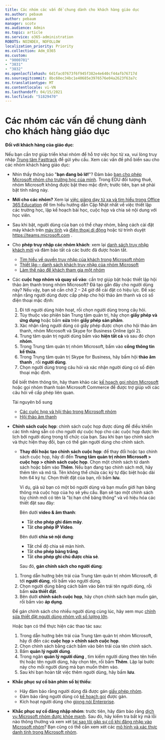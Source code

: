 ```yaml
---
title: Các nhóm các vấn đề chung dành cho khách hàng giáo dục
ms.author: pebaum
author: pebaum
manager: scotv
ms.audience: Admin
ms.topic: article
ms.service: o365-administration
ROBOTS: NOINDEX, NOFOLLOW
localization_priority: Priority
ms.collection: Adm_O365
ms.custom:
- "9000701"
- "3831"
- "3832"
ms.openlocfilehash: 6d1fac07673f6f945f382e4e640cf44afb76717d
ms.sourcegitcommit: 8bc60ec34bc1e40685e3976576e04a2623f63a7c
ms.translationtype: MT
ms.contentlocale: vi-VN
ms.lasthandoff: 04/15/2021
ms.locfileid: "51829470"
---
```

# <a name="teams-common-issues-for-education-customers"></a>Các nhóm các vấn đề chung dành cho khách hàng giáo dục

**Đối với khách hàng của giáo dục**:

Nếu bạn cần trợ giúp triển khai nhóm để hỗ trợ việc học từ xa, vui lòng truy nhập [Trung tâm Fasttrack](https://www.microsoft.com/fasttrack) để gửi yêu cầu. Xem các vấn đề phổ biến sau cho các nhóm khách hàng giáo dục:

- Nhìn thấy thông báo "**bạn đang bỏ lỡ!**"? Đảm bảo [bạn cho phép Microsoft nhóm cho trường học của mình](https://docs.microsoft.com/microsoft-365/education/intune-edu-trial/enable-microsoft-teams). Trong EDU đối tượng thuê, nhóm Microsoft không được bật theo mặc định; trước tiên, bạn sẽ phải bật tính năng này.

- **Mới cho các nhóm?** Xem lại [việc giảng dạy từ xa và tìm hiểu trong Office 365 Education](https://support.office.com/article/remote-teaching-and-learning-in-office-365-education-f651ccae-7b65-478b-8366-51bb884025c4) để tìm hiểu hướng dẫn Cập Nhật nhất về việc thiết lập các trường học, lập kế hoạch bài học, cuộc họp và chia sẻ nội dung với học viên.

- Sau khi bật, người dùng của bạn có thể chạy nhóm, bằng cách cài đặt máy khách trên [máy tính](https://docs.microsoft.com/MicrosoftTeams/get-clients#desktop-client) và [điện thoại di động](https://docs.microsoft.com/MicrosoftTeams/get-clients#mobile-clients) hoặc từ trình duyệt https://teams.microsoft.com .

- Cho **phép truy nhập các nhóm khách**: xem lại [danh sách truy nhập khách mời](https://docs.microsoft.com/microsoftteams/guest-access-checklist) và đảm bảo tất cả các bước đã được hoàn tất.
    - [Tìm hiểu về quyền truy nhập của khách trong Microsoft nhóm](https://docs.microsoft.com/microsoftteams/guest-access)
    - [Thiết lập – danh sách khách truy nhập của nhóm Microsoft](https://docs.microsoft.com/microsoftteams/guest-access-checklist)
    - [Làm thế nào để khách tham gia một nhóm](https://docs.microsoft.com/microsoftteams/guest-joins)

- Các **cuộc họp nhóm và quay số vào**: cần trợ giúp bật hoặc thiết lập hội thảo âm thanh trong nhóm Microsoft? Đã tạo gần đây cho người dùng này? Nếu vậy, bạn sẽ cần chờ 2 – 24 giờ để cài đặt có hiệu lực. Để xác nhận rằng người dùng được cấp phép cho hội thảo âm thanh và có số điện thoại mặc định:
    1. Đi tới người dùng hiện hoạt, rồi chọn người dùng trong câu hỏi.
    2. Tùy thuộc vào phiên bản Trung tâm quản trị, hãy chọn **giấy phép và ứng dụng** hoặc bấm **sửa** trên **giấy phép sản phẩm**.
    3. Xác nhận rằng người dùng có giấy phép được chọn cho hội thảo âm thanh, nhóm Microsoft và Skype for Business Online (gói 2).
    4. Trung tâm quản trị người dùng bấm vào **hiện tất cả** và sau đó chọn **nhóm**.
    5. Trong Trung tâm quản trị nhóm Microsoft, bấm vào **cổng thông tin kế thừa**.
    6. Trong Trung tâm quản trị Skype for Business, hãy bấm hội **thảo âm thanh** , rồi **người dùng**.
    7. Chọn người dùng trong câu hỏi và xác nhận người dùng có số điện thoại mặc định.

    Để biết thêm thông tin, hãy tham khảo các [kế hoạch gọi nhóm Microsoft](https://docs.microsoft.com/microsoftteams/calling-plans-for-office-365) hoặc gọi nhóm thanh toán Microsoft Commerce để được trợ giúp với các câu hỏi về cấp phép liên quan.

    Tài nguyên bổ sung

    - [Các cuộc họp và hội thảo trong Microsoft nhóm](https://docs.microsoft.com/microsoftteams/deploy-meetings-microsoft-teams-landing-page)
    - [Hội thảo âm thanh](https://docs.microsoft.com/microsoftteams/audio-conferencing-in-office-365)

- **Chính sách cuộc họp**: chính sách cuộc họp được dùng để điều khiển các tính năng sẵn có cho người dự cuộc họp cho các cuộc họp được lên lịch bởi người dùng trong tổ chức của bạn. Sau khi bạn tạo chính sách và thực hiện thay đổi, bạn có thể gán người dùng cho chính sách.

    - **Thay đổi hoặc tạo chính sách cuộc họp**: để thay đổi hoặc tạo chính sách cuộc họp, hãy đi đến **Trung tâm quản trị nhóm Microsoft > cuộc họp > chính sách cuộc họp**. Chọn một chính sách từ danh sách hoặc bấm vào **Thêm**. Nếu bạn đang tạo chính sách mới, hãy thêm tên và mô tả. Tên không thể chứa các ký tự đặc biệt hoặc dài hơn 64 ký tự. Chọn thiết đặt của bạn, rồi bấm **lưu**. 
    
        Ví dụ, giả sử bạn có một bó người dùng và bạn muốn giới hạn băng thông mà cuộc họp của họ sẽ yêu cầu. Bạn sẽ tạo một chính sách tùy chỉnh mới có tên là "bị hạn chế băng thông" và vô hiệu hóa các thiết đặt sau đây:

        Bên dưới **video & âm thanh**:
        - Tắt **cho phép ghi đám mây**.
        - Tắt **cho phép IP Video**.

        Bên dưới **chia sẻ nội dung**:

        - Tắt chế độ chia sẻ màn hình.
        - Tắt **cho phép bảng trắng**.
        - Tắt **cho phép ghi chú được chia sẻ**.

        Sau đó, **gán chính sách cho người dùng**:

    1. Trong dẫn hướng bên trái của Trung tâm quản trị nhóm Microsoft, đi tới **người dùng**, rồi bấm vào người dùng.
    2. Chọn người dùng bằng cách bấm vào bên trái tên người dùng, rồi bấm **sửa thiết đặt**.
    3. Bên dưới **chính sách cuộc họp**, hãy chọn chính sách bạn muốn gán, rồi bấm vào **áp dụng**.

    Để gán chính sách cho nhiều người dùng cùng lúc, hãy xem mục [chỉnh sửa thiết đặt người dùng nhóm với số lượng lớn](https://docs.microsoft.com/microsoftteams/edit-user-settings-in-bulk).

    Hoặc bạn có thể thực hiện các thao tác sau:
    1. Trong dẫn hướng bên trái của Trung tâm quản trị nhóm Microsoft, hãy đi đến các **cuộc họp > chính sách cuộc họp**.
    2. Chọn chính sách bằng cách bấm vào bên trái của tên chính sách.
    3. Bấm **quản lý người dùng**.
    4. Trong ngăn **quản lý người dùng** , tìm kiếm người dùng theo tên hiển thị hoặc tên người dùng, hãy chọn tên, rồi bấm **Thêm**. Lặp lại bước này cho mỗi người dùng mà bạn muốn thêm vào.
    5. Sau khi bạn hoàn tất việc thêm người dùng, hãy bấm **lưu**.

- **Khắc phục sự cố bàn phím số bị thiếu**:
    - Hãy đảm bảo rằng người dùng đã được gán [giấy phép nhóm](https://docs.microsoft.com/MicrosoftTeams/assign-teams-licenses).
    - Đảm bảo rằng người dùng có [kế hoạch gọi](https://docs.microsoft.com/MicrosoftTeams/calling-plan-landing-page) được gán.
    - Kích hoạt người dùng cho [giọng nói Enterprise](https://docs.microsoft.com/skypeforbusiness/skype-for-business-hybrid-solutions/plan-your-phone-system-cloud-pbx-solution/enable-users-for-enterprise-voice-online-and-phone-system-voicemail#to-enable-your-users-for-phone-system-in-office-365-voice-and-voicemail).

- **Khắc phục sự cố đăng nhập nhóm**: trước tiên, hãy đảm bảo rằng [dịch vụ Microsoft nhóm được khỏe mạnh](https://admin.microsoft.com/Adminportal/Home?source=applauncher#/servicehealth). Sau đó, hãy kiểm tra bất kỳ mã lỗi nào thông thường và xem xét [tại sao tôi gặp sự cố khi đăng nhập vào Microsoft nhóm](https://support.office.com/article/a02f683b-61a3-4008-9447-ee60c5593b0f)? Bạn cũng có thể cần xem xét các [mô hình và xác thực danh tính trong Microsoft nhóm](https://docs.microsoft.com/MicrosoftTeams/identify-models-authentication).

